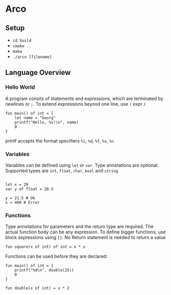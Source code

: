 # Arco

## Setup

- `cd build`
- `cmake ..`
- `make`
- `./arco [filename]`

## Language Overview

### Hello World

A program consits of statements and expressions, which are terminated by newlines or `;`. 
To extend expressions beyond one line, use `(` expr `)`

```
fun main() of int = {
    let name = "Georg"
    printf("Hello, %s!\n", name)
    0
}
```

printf accepts the format specifiers `%i`, `%d`, `%f`, `%s`, `%c`.

### Variables

Variables can be defined using `let` or `var`.
Type annotations are optional.
Supported types are `int`, `float`, `char`, `bool` and `string`

```

let x = 20
var y of float = 20.5 

y = 21.5 # Ok
x = 400 # Error

```

### Functions

Type annotations for parameters and the return type are required. The actual function body can be any expression.
To define bigger functions, use block expressions using `{}`.
No Return statement is needed to return a value

```
fun square(x of int) of int = x * x
```

Functions can be used before they are declared:

```
fun main() of int = {
    printf("%d\n", double(25))
    0
}

fun double(x of int) = x * 2
 
```
